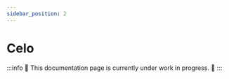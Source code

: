 ```yaml
---
sidebar_position: 2
---
```


# Celo

:::info
🚧 This documentation page is currently under work in progress. 🚧 
:::